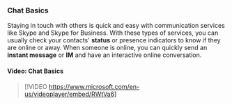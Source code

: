 ### Chat Basics

Staying in touch with others is quick and easy with communication services like Skype and Skype for Business. With these types of services, you can usually check your contacts' **status** or presence indicators to know if they are online or away. When someone is online, you can quickly send an **instant message** or **IM** and have an interactive online conversation.


#### Video: Chat Basics
> [!VIDEO https://www.microsoft.com/en-us/videoplayer/embed/RWtVa6]